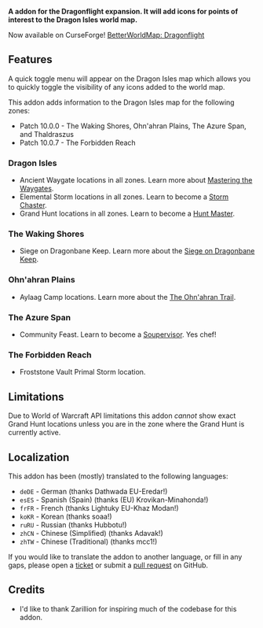 **A addon for the Dragonflight expansion. It will add icons for points of interest to the Dragon Isles world map.**

Now available on CurseForge! [BetterWorldMap: Dragonflight](https://www.curseforge.com/wow/addons/betterworldmap-dragonflight)

## Features

A quick toggle menu will appear on the Dragon Isles map which allows you to quickly toggle the visibility of any icons added to the world map.

This addon adds information to the Dragon Isles map for the following zones:

* Patch 10.0.0 - The Waking Shores, Ohn'ahran Plains, The Azure Span, and Thaldraszus
* Patch 10.0.7 - The Forbidden Reach

### Dragon Isles

* Ancient Waygate locations in all zones. Learn more about [Mastering the Waygates](https://www.wowhead.com/achievement=16292/mastering-the-waygates).
* Elemental Storm locations in all zones. Learn to become a [Storm Chaster](https://www.wowhead.com/achievement=16490/storm-chaser).
* Grand Hunt locations in all zones. Learn to become a [Hunt Master](https://www.wowhead.com/achievement=16540/hunt-master).

### The Waking Shores

* Siege on Dragonbane Keep. Learn more about the [Siege on Dragonbane Keep](https://www.wowhead.com/achievement=16411/siege-on-dragonbane-keep-home-sweet-home).

### Ohn'ahran Plains

* Aylaag Camp locations. Learn more about the [The Ohn'ahran Trail](https://www.wowhead.com/achievement=16462/the-ohnahran-trail).

### The Azure Span

* Community Feast. Learn to become a [Soupervisor](https://www.wowhead.com/achievement=16443/soupervisor). Yes chef!

### The Forbidden Reach

* Froststone Vault Primal Storm location.

## Limitations

Due to World of Warcraft API limitations this addon _cannot_ show exact Grand Hunt locations unless you are in the zone where the Grand Hunt is currently active.

## Localization

This addon has been (mostly) translated to the following languages:

* `deDE` - German (thanks Dathwada EU-Eredar!)
* `esES` - Spanish (Spain) (thanks (EU) Krovikan-Minahonda!)
* `frFR` - French (thanks Lightuky EU-Khaz Modan!)
* `koKR` - Korean (thanks soaa!)
* `ruRU` - Russian (thanks Hubbotu!)
* `zhCN` - Chinese (Simplified) (thanks Adavak!)
* `zhTW` - Chinese (Traditional) (thanks mcc1!)

If you would like to translate the addon to another language, or fill in any gaps, please open a [ticket](https://github.com/wyldclaw/betterworldmap-dragonflight/issues) or submit a [pull request](https://github.com/wyldclaw/betterworldmap-dragonflight/pulls) on GitHub.

## Credits

* I'd like to thank Zarillion for inspiring much of the codebase for this addon.
